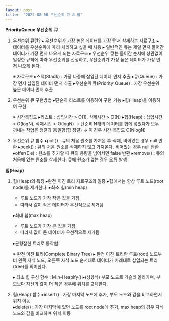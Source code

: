 ```yaml
---
layout: post
title:  "2022-08-08-우선순위 큐 & 힙"
---
```


**PriorityQueue 우선순위 큐**

1) 우선순위 큐란?
   ▸ 우선순위가 가장 높은 데이터를 가장 먼저 삭제하는 자료구조
   ▸ 데이터를 우선순위에 따라 처리하고 싶을 때 사용
   ▸ 일반적인 큐는 제일 먼저 들어간 데이터가 가장 먼저 나오게 되는 자료구조
   ▸ 우선순위 큐는 들어간 순서에 상관없이 일정한 규칙에 따라 우선순위를 선정하고,
       우선순위가 가장 높은 데이터가 가장 먼저 나오게 된다.

    ※ 자료구조
 	  ▸스택(Stack) : 가장 나중에 삽입된 데이터 먼저 추출
       ▸큐(Queue) : 가장 먼저 삽입된 데이터 먼저 추출
       ▸우선순위 큐(Priority Queue) : 가장 우선순위 높은 데이터 먼저 추출

2) 우선순위 큐 구현방법
   ▸단순히 리스트를 이용하여 구현 가능
   ▸힙(Heap)을 이용하여 구현

    ※ 시간복잡도
 	  ▸리스트 : 삽입시간 > O(1), 삭제시간 > O(N)
 	  ▸힙(Heap) : 삽입시간 > O(logN), 삭제시간 > O(logN)
 			→ 단순히 N개의 데이터를 힙에 넣었다가 모두 꺼내는 작업은 정렬과 동일함(힙 정렬)
		 	→ 이 경우 시간 복잡도 O(NlogN)

3) 우선순위 큐 함수
   ▸poll() : 큐의 처음 원소를 가져온 후 삭제, 비어있는 경우 null 반환
   ▸peek() : 큐의 처음 원소를 삭제하지 않고 가져온다. 비어있는 경우 null 반환
   ▸offer(E e) : 원소를 추가할 때 큐의 용량을 넘어서면 false 반환
   ▸remove() : 큐의 처음에 있는 원소를 삭제한다. 큐에 원소가 없는 경우 오류 발생

**힙(Heap)**

1) 힙(Heap)의 특징
   ▸완전 이진 트리 자료구조의 일종
   ▸힙에서는 항상 루트 노드(root node)를 제거한다.
   ▸최소 힙(min heap)
   - 루트 노드가 가장 작은 값을 가짐
   - 따라서 값이 작은 데이터가 우선적으로 제거됨 

   ▸최대 힙(max heap)
	- 루트 노드가 가장 큰 값을 가짐
	- 따라서 값이 큰 데이터가 우선적으로 제거됨

   ▸균형잡힌 트리로 동작함.

    ※ 완전 이진 트리(Complete Binary Tree)
 	  ▸ 완전 이진 트리란 루트(root) 노드부터 왼쪽 자식 노드, 오른쪽 자식 노드 
 	    순서대로 데이터가 차례대로 삽입되는 트리(tree)를 의미한다.

      ▸ 최소 힙 구성 함수 : Min-Heapify()
	  ▸(상향식) 부모 노드로 거슬러 올라가며, 부모보다 자신의 값이 더 작은 경우에 위치를 교체한다.

2) 힙(Heap) 함수
   ▸insert() : 가장 마지막 노드에 추가, 부모 노드와 값을 비교하면서 위치 이동   
   ▸delete() : 가장 마지막에 있던 노드를 root node에 추가, max heap의 경우 
               자식 노드와 값을 비교하며 위치 이동
